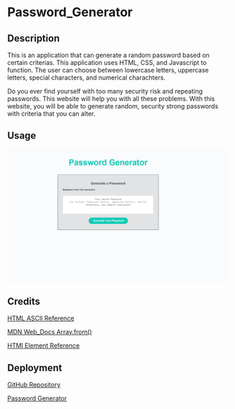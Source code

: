 # Password_Generator

## Description
This is an application that can generate a random password based on certain criterias. This application uses HTML, CSS, and Javascript to function. The user can choose between lowercase letters, uppercase letters, special characters, and numerical charachters. 

Do you ever find yourself with too many security risk and repeating passwords. This website will help you with all these problems. With this website, you will be able to generate random, security strong passwords with criteria that you can alter.

## Usage
![Password Generator Demo](./assets/images/demo.png)

## Credits
[HTML ASCII Reference](https://www.w3schools.com/charsets/ref_html_ascii.asp)

[MDN Web_Docs  Array.from()](https://developer.mozilla.org/en-US/docs/Web/JavaScript/Reference/Global_Objects/Array/from)

[HTMl Element Reference](https://developer.mozilla.org/en-US/docs/Web/HTML/Element)

## Deployment

[GitHub Repository](https://github.com/Develepor-Dan/Password_Generator)

[Password Generator](https://develepor-dan.github.io/Password_Generator/)

